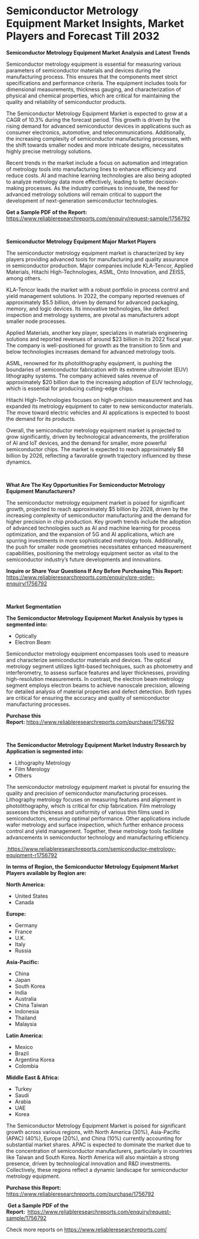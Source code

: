<p><h1>Semiconductor Metrology Equipment Market Insights, Market Players and Forecast Till 2032</h1></p><p><strong>Semiconductor Metrology Equipment Market Analysis and Latest Trends</strong></p>
<p><p>Semiconductor metrology equipment is essential for measuring various parameters of semiconductor materials and devices during the manufacturing process. This ensures that the components meet strict specifications and performance criteria. The equipment includes tools for dimensional measurements, thickness gauging, and characterization of physical and chemical properties, which are critical for maintaining the quality and reliability of semiconductor products.</p><p>The Semiconductor Metrology Equipment Market is expected to grow at a CAGR of 10.3% during the forecast period. This growth is driven by the rising demand for advanced semiconductor devices in applications such as consumer electronics, automotive, and telecommunications. Additionally, the increasing complexity of semiconductor manufacturing processes, with the shift towards smaller nodes and more intricate designs, necessitates highly precise metrology solutions.</p><p>Recent trends in the market include a focus on automation and integration of metrology tools into manufacturing lines to enhance efficiency and reduce costs. AI and machine learning technologies are also being adopted to analyze metrology data more effectively, leading to better decision-making processes. As the industry continues to innovate, the need for advanced metrology solutions will remain critical to support the development of next-generation semiconductor technologies.</p></p>
<p><strong>Get a Sample PDF of the Report:&nbsp;</strong> <a href="https://www.reliableresearchreports.com/enquiry/request-sample/1756792?utm_campaign=3364&utm_medium=2&utm_source=Github&utm_content=ia&utm_term=09042025&utm_id=semiconductor-metrology-equipment">https://www.reliableresearchreports.com/enquiry/request-sample/1756792</a></p>
<p>&nbsp;</p>
<p><strong>Semiconductor Metrology Equipment Major Market Players</strong></p>
<p><p>The semiconductor metrology equipment market is characterized by key players providing advanced tools for manufacturing and quality assurance in semiconductor production. Major companies include KLA-Tencor, Applied Materials, Hitachi High-Technologies, ASML, Onto Innovation, and ZEISS, among others.</p><p>KLA-Tencor leads the market with a robust portfolio in process control and yield management solutions. In 2022, the company reported revenues of approximately $5.5 billion, driven by demand for advanced packaging, memory, and logic devices. Its innovative technologies, like defect inspection and metrology systems, are pivotal as manufacturers adopt smaller node processes.</p><p>Applied Materials, another key player, specializes in materials engineering solutions and reported revenues of around $23 billion in its 2022 fiscal year. The company is well-positioned for growth as the transition to 5nm and below technologies increases demand for advanced metrology tools.</p><p>ASML, renowned for its photolithography equipment, is pushing the boundaries of semiconductor fabrication with its extreme ultraviolet (EUV) lithography systems. The company achieved sales revenue of approximately $20 billion due to the increasing adoption of EUV technology, which is essential for producing cutting-edge chips.</p><p>Hitachi High-Technologies focuses on high-precision measurement and has expanded its metrology equipment to cater to new semiconductor materials. The move toward electric vehicles and AI applications is expected to boost the demand for its products.</p><p>Overall, the semiconductor metrology equipment market is projected to grow significantly, driven by technological advancements, the proliferation of AI and IoT devices, and the demand for smaller, more powerful semiconductor chips. The market is expected to reach approximately $8 billion by 2026, reflecting a favorable growth trajectory influenced by these dynamics.</p></p>
<p>&nbsp;</p>
<p><strong>What Are The Key Opportunities For Semiconductor Metrology Equipment Manufacturers?</strong></p>
<p><p>The semiconductor metrology equipment market is poised for significant growth, projected to reach approximately $5 billion by 2028, driven by the increasing complexity of semiconductor manufacturing and the demand for higher precision in chip production. Key growth trends include the adoption of advanced technologies such as AI and machine learning for process optimization, and the expansion of 5G and AI applications, which are spurring investments in more sophisticated metrology tools. Additionally, the push for smaller node geometries necessitates enhanced measurement capabilities, positioning the metrology equipment sector as vital to the semiconductor industry’s future developments and innovations.</p></p>
<p><strong>Inquire or Share Your Questions If Any Before Purchasing This Report:</strong> <a href="https://www.reliableresearchreports.com/enquiry/pre-order-enquiry/1756792?utm_campaign=3364&utm_medium=2&utm_source=Github&utm_content=ia&utm_term=09042025&utm_id=semiconductor-metrology-equipment">https://www.reliableresearchreports.com/enquiry/pre-order-enquiry/1756792</a></p>
<p>&nbsp;</p>
<p><strong>Market Segmentation</strong></p>
<p><strong>The Semiconductor Metrology Equipment Market Analysis by types is segmented into:</strong></p>
<p><ul><li>Optically</li><li>Electron Beam</li></ul></p>
<p><p>Semiconductor metrology equipment encompasses tools used to measure and characterize semiconductor materials and devices. The optical metrology segment utilizes light-based techniques, such as photometry and interferometry, to assess surface features and layer thicknesses, providing high-resolution measurements. In contrast, the electron beam metrology segment employs electron beams to achieve nanoscale precision, allowing for detailed analysis of material properties and defect detection. Both types are critical for ensuring the accuracy and quality of semiconductor manufacturing processes.</p></p>
<p><strong>Purchase this Report:&nbsp;</strong><a href="https://www.reliableresearchreports.com/purchase/1756792?utm_campaign=3364&utm_medium=2&utm_source=Github&utm_content=ia&utm_term=09042025&utm_id=semiconductor-metrology-equipment">https://www.reliableresearchreports.com/purchase/1756792</a></p>
<p>&nbsp;</p>
<p><strong>The Semiconductor Metrology Equipment Market Industry Research by Application is segmented into:</strong></p>
<p><ul><li>Lithography Metrology</li><li>Film Merology</li><li>Others</li></ul></p>
<p><p>The semiconductor metrology equipment market is pivotal for ensuring the quality and precision of semiconductor manufacturing processes. Lithography metrology focuses on measuring features and alignment in photolithography, which is critical for chip fabrication. Film metrology assesses the thickness and uniformity of various thin films used in semiconductors, ensuring optimal performance. Other applications include wafer metrology and surface inspection, which further enhance process control and yield management. Together, these metrology tools facilitate advancements in semiconductor technology and manufacturing efficiency.</p></p>
<p><a href="https://www.reliableresearchreports.com/semiconductor-metrology-equipment-r1756792?utm_campaign=3364&utm_medium=2&utm_source=Github&utm_content=ia&utm_term=09042025&utm_id=semiconductor-metrology-equipment">&nbsp;https://www.reliableresearchreports.com/semiconductor-metrology-equipment-r1756792</a></p>
<p><strong>In terms of Region, the Semiconductor Metrology Equipment Market Players available by Region are:</strong></p>
<p>
    <p> <strong> North America: </strong>
        <ul>
            <li>United States</li>
            <li>Canada</li>
        </ul>
        </p> 
    <p> <strong> Europe: </strong>
        <ul>
            <li>Germany</li>
            <li>France</li>
            <li>U.K.</li>
            <li>Italy</li>
            <li>Russia</li>
        </ul>
        </p> 
    <p> <strong> Asia-Pacific: </strong>
        <ul>
            <li>China</li>
            <li>Japan</li>
            <li>South Korea</li>
            <li>India</li>
            <li>Australia</li>
            <li>China Taiwan</li>
            <li>Indonesia</li>
            <li>Thailand</li>
            <li>Malaysia</li>
        </ul>
        </p> 
    <p> <strong> Latin America: </strong>
        <ul>
            <li>Mexico</li>
            <li>Brazil</li>
            <li>Argentina Korea</li>
            <li>Colombia</li>
        </ul>
        </p> 
    <p> <strong> Middle East & Africa: </strong>
        <ul>
            <li>Turkey</li>
            <li>Saudi</li>
            <li>Arabia</li>
            <li>UAE</li>
            <li>Korea</li>
        </ul>
    </p>
    </p>
<p><p>The Semiconductor Metrology Equipment Market is poised for significant growth across various regions, with North America (30%), Asia-Pacific (APAC) (40%), Europe (20%), and China (10%) currently accounting for substantial market shares. APAC is expected to dominate the market due to the concentration of semiconductor manufacturers, particularly in countries like Taiwan and South Korea. North America will also maintain a strong presence, driven by technological innovation and R&D investments. Collectively, these regions reflect a dynamic landscape for semiconductor metrology equipment.</p></p>
<p><strong>Purchase this Report: </strong><a href="https://www.reliableresearchreports.com/purchase/1756792?utm_campaign=3364&utm_medium=2&utm_source=Github&utm_content=ia&utm_term=09042025&utm_id=semiconductor-metrology-equipment">https://www.reliableresearchreports.com/purchase/1756792</a></p>
<p>&nbsp;<strong>Get a Sample PDF of the Report:&nbsp;&nbsp;</strong><a href="https://www.reliableresearchreports.com/enquiry/request-sample/1756792?utm_campaign=3364&utm_medium=2&utm_source=Github&utm_content=ia&utm_term=09042025&utm_id=semiconductor-metrology-equipment">https://www.reliableresearchreports.com/enquiry/request-sample/1756792</a></p>
<p><strong></strong></p>
<p>Check more reports on <a href="https://www.reliableresearchreports.com/?utm_campaign=3364&utm_medium=2&utm_source=Github&utm_content=ia&utm_term=09042025&utm_id=semiconductor-metrology-equipment">https://www.reliableresearchreports.com/</a></p>